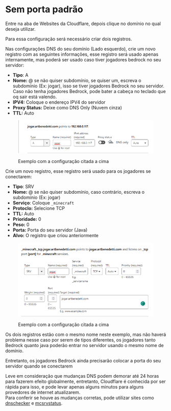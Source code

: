 # Sem porta padrão

Entre na aba de Websites da Cloudflare, depois clique no domínio no qual deseja utilizar.

Para essa configuração será necessário criar dois registros.

Nas configurações DNS do seu domínio (Lado esquerdo), crie um novo registro com as seguintes informações, esse registro será usado apenas internamente, mas poderá ser usado caso tiver jogadores bedrock no seu servidor:

* **Tipo**: A
* **Nome:** @ se não quiser subdomínio, se quiser um, escreva o subdomínio (Ex: jogar), isso se tiver jogadores Bedrock no seu servidor. Caso não tenha jogadores Bedrock, pode bater a cabeça no teclado que oq sair está valendo.
* **IPV4:** Coloque o endereço IPV4 do servidor
* **Proxy Status:** Deixe como DNS Only (Nuvem cinza)
* **TTL:** Auto

<figure><img src="../../../../.gitbook/assets/image (47).png" alt=""><figcaption><p>Exemplo com a configuração citada a cima</p></figcaption></figure>

Crie um novo registro, esse registro será usado para os jogadores se conectarem:

* **Tipo**: SRV
* **Nome:** @ se não quiser subdomínio, caso contrário, escreva o subdomínio (Ex: jogar)
* **Serviço**: Coloque `_minecraft`
* **Protoclo:** Selecione TCP
* **TTL:** Auto
* **Prioridade:** 0
* **Peso:** 0
* **Porta:** Porta do seu servidor (Java)
* **Alvo:** O registro que criou anteriormente

<figure><img src="../../../../.gitbook/assets/image (46).png" alt=""><figcaption><p>Exemplo com a configuração citada a cima</p></figcaption></figure>

Os dois registros estão com o mesmo nome neste exemplo, mas não haverá problema nesse caso por serem de tipos diferentes, os jogadores tanto Bedrock quanto java poderão entrar no servidor usando o mesmo nome de domínio.

Entretanto, os jogadores Bedrock ainda precisarão colocar a porta do seu servidor quando se conectarem

Leve em consideração que mudanças DNS podem demorar até 24 horas para fazerem efeito globalmente, entretanto, Cloudflare é conhecida por ser rápida para isso, e pode levar apenas alguns minutos para alguns provedores de internet atualizarem.\
Para conferir se houve as mudanças corretas, pode utilizar sites como [dnschecker](https://dnschecker.org/) e [mcsrvstatus](https://mcsrvstat.us/).
